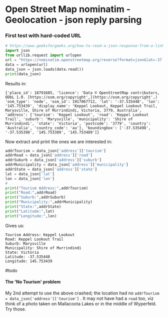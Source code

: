 # Open Street Map nominatim - Geolocation - json reply parsing

### First test with hard-coded URL 
```python
# https://www.geeksforgeeks.org/how-to-read-a-json-response-from-a-link-in-python/
import json
from urllib.request import urlopen
url = "https://nominatim.openstreetmap.org/reverse?format=json&lat=-37.53523861228984&lon=145.75341831179136"
data = urlopen(url)
data_json = json.loads(data.read())
print(data_json)
```

Results in:
```
{'place_id': 18791685, 'licence': 'Data © OpenStreetMap contributors, ODbL 1.0. [https://osm.org/copyright',](https://osm.org/copyright',) 'osm_type': 'node', 'osm_id': 1917067712, 'lat': '-37.535448', 'lon': '145.753439', 'display_name': 'Keppel Lookout, Keppel Lookout Trail, Marysville, Shire of Murrindindi, Victoria, 3779, Australia', 'address': {'tourism': 'Keppel Lookout', 'road': 'Keppel Lookout Trail', 'suburb': 'Marysville', 'municipality': 'Shire of Murrindindi', 'state': 'Victoria', 'postcode': '3779', 'country': 'Australia', 'country_code': 'au'}, 'boundingbox': ['-37.535498', '-37.535398', '145.753389', '145.753489']}
```

Now extract and print the ones we are interested in:
```python
addrTourism = data_json['address']['tourism']
addrRoad = data_json['address']['road']
addrSuburb = data_json['address']['suburb']
addrMunicipality = data_json['address']['municipality']
addrState = data_json['address']['state']
lat = data_json['lat']
lon = data_json['lon']
# 
print("Tourism Address:",addrTourism)
print("Road:",addrRoad)
print("Suburb:",addrSuburb)
print("Municipality:",addrMunicipality)
print("State:",addrState)
print("Latitude:",lat)
print("Longitude:",lon)
```
Gives us:
```
Tourism Address: Keppel Lookout
Road: Keppel Lookout Trail
Suburb: Marysville
Municipality: Shire of Murrindindi
State: Victoria
Latitude: -37.535448
Longitude: 145.753439
```

#todo

#### The 'No Tourism' problem
My 2nd attempt to use the above crashed; the location had no `addrTourism = data_json['address']['tourism']` .  It may not have had a `road` too, viz think of a photo taken on Mallacoota Lakes or in the middle of Wyperfeld.  Try those.

